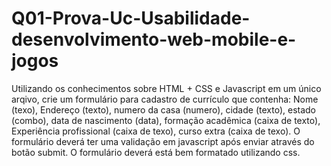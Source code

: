 # Q01-Prova-Uc-Usabilidade-desenvolvimento-web-mobile-e-jogos
Utilizando os conhecimentos sobre HTML + CSS e Javascript em um único  arqivo, crie um formulário para cadastro de currículo que contenha:  Nome (texo), Endereço (texto), numero da casa (numero), cidade (texto),  estado (combo), data de nascimento (data), formação acadêmica (caixa de  texto), Experiência profissional (caixa de texo), curso extra (caixa de  texo). O formulário deverá ter uma validação em javascript após enviar  através do botão submit. O formulário deverá está bem formatado utilizando css.
